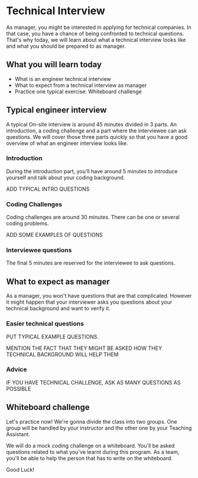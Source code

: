 # Technical Interview

As manager, you might be interested in applying for technical companies. In that case, you have a chance of being confronted to technical questions. That's why today, we will learn about what a technical interview looks like and what you should be prepared to as manager.

## What you will learn today
* What is an engineer technical interview
* What to expect from a technical interview as manager
* Practice one typical exercise: Whiteboard challenge

## Typical engineer interview
A typical On-site interview is around 45 minutes divided in 3 parts. An introduction, a coding challenge and a part where the interviewee can ask questions. We will cover those three parts quickly so that you have a good overview of what an engineer interview looks like.

### Introduction
During the introduction part, you'll have around 5 minutes to introduce yourself and talk about your coding background.

ADD TYPICAL INTRO QUESTIONS

### Coding Challenges
Coding challenges are around 30 minutes. There can be one or several coding problems.

ADD SOME EXAMPLES OF QUESTIONS

### Interviewee questions
The final 5 minutes are reserved for the interviewee to ask questions.

## What to expect as manager
As a manager, you won't have questions that are that complicated. However it might happen that your interviewer asks you questions about your technical background and want to verify it.

### Easier technical questions

PUT TYPICAL EXAMPLE QUESTIONS.

MENTION THE FACT THAT THEY MIGHT BE ASKED HOW THEY TECHNICAL BACKGROUND WILL HELP THEM

### Advice
IF YOU HAVE TECHNICAL CHALLENGE, ASK AS MANY QUESTIONS AS POSSIBLE 

## Whiteboard challenge
Let's practice now! We're gonna divide the class into two groups. One group will be handled by your instructor and the other one by your Teaching Assistant.

We will do a mock coding challenge on a whiteboard. You'll be asked questions related to what you've learnt during this program. As a team, you'll be able to help the person that has to write on the whiteboard.

Good Luck!
